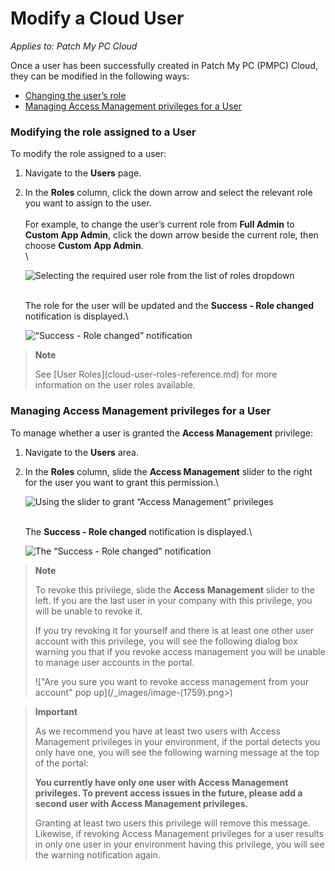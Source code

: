 # Modify a Cloud User

_Applies to: Patch My PC Cloud_

Once a user has been successfully created in Patch My PC (PMPC) Cloud, they can be modified in the following ways:

* [Changing the user’s role](modify-a-cloud-user.md#modifying-the-role-assigned-to-a-user)
* [Managing Access Management privileges for a User](modify-a-cloud-user.md#managing-access-management-privileges-for-a-user)

### Modifying the role assigned to a User

To modify the role assigned to a user:

1. Navigate to the **Users** page.
2.  In the **Roles** column, click the down arrow and select the relevant role you want to assign to the user.\
    \
    For example, to change the user’s current role from **Full Admin** to **Custom App Admin**, click the down arrow beside the current role, then choose **Custom App Admin**.\
    \\

    ![Selecting the required user role from the list of roles dropdown](../../../.gitbook/assets/image-\(2118\).png)

    \
    The role for the user will be updated and the **Success - Role changed** notification is displayed.\\

    ![“Success - Role changed” notification](../../../.gitbook/assets/image-\(1648\).png)

> **Note**
>
> See \[User Roles]\(cloud-user-roles-reference.md) for more information on the user roles available.

### Managing Access Management privileges for a User

To manage whether a user is granted the **Access Management** privilege:

1. Navigate to the **Users** area.
2.  In the **Roles** column, slide the **Access Management** slider to the right for the user you want to grant this permission.\\

    ![Using the slider to grant “Access Management” privileges](../../../.gitbook/assets/image-\(1649\).png)

    \
    The **Success - Role changed** notification is displayed.\\

    ![The “Success - Role changed" notification](../../../.gitbook/assets/image-\(1650\).png)

> **Note**
>
> To revoke this privilege, slide the **Access Management** slider to the left. If you are the last user in your company with this privilege, you will be unable to revoke it.
>
> If you try revoking it for yourself and there is at least one other user account with this privilege, you will see the following dialog box warning you that if you revoke access management you will be unable to manage user accounts in the portal.
>
> !\["Are you sure you want to revoke access management from your account" pop up]\(/\_images/image-(1759).png>)

> **Important**
>
> As we recommend you have at least two users with Access Management privileges in your environment, if the portal detects you only have one, you will see the following warning message at the top of the portal:
>
> **You currently have only one user with Access Management privileges. To prevent access issues in the future, please add a second user with Access Management privileges.**
>
> Granting at least two users this privilege will remove this message. Likewise, if revoking Access Management privileges for a user results in only one user in your environment having this privilege, you will see the warning notification again.
